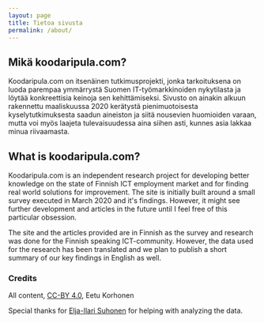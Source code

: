 ```yaml
---
layout: page
title: Tietoa sivusta
permalink: /about/
---
```


## Mikä koodaripula.com?

Koodaripula.com on itsenäinen tutkimusprojekti, jonka tarkoituksena on luoda parempaa ymmärrystä Suomen IT-työmarkkinoiden nykytilasta ja löytää konkreettisia keinoja sen kehittämiseksi. Sivusto on ainakin alkuun rakennettu maaliskuussa 2020 kerätystä pienimuotoisesta kyselytutkimuksesta saadun aineiston ja siitä nousevien huomioiden varaan, mutta voi myös laajeta tulevaisuudessa aina siihen asti, kunnes asia lakkaa minua riivaamasta.


## What is koodaripula.com?

Koodaripula.com is an independent research project for developing better knowledge on the state of Finnish ICT employment market and for finding real world solutions for improvement. The site is initially built around a small survey executed in March 2020 and it's findings. However, it might see further development and articles in the future until I feel free of this particular obsession.

The site and the articles provided are in Finnish as the survey and research was done for the Finnish speaking ICT-community. However, the data used for the research has been translated and we plan to publish a short summary of our key findings in English as well.


### Credits

All content, [CC-BY 4.0](https://creativecommons.org/licenses/by/4.0/), Eetu Korhonen

Special thanks for [Elja-Ilari Suhonen](https://www.linkedin.com/in/eljasuhonen/) for helping with analyzing the data.
